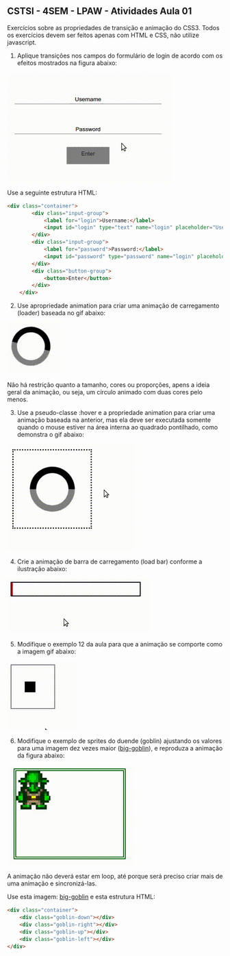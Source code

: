 ## CSTSI - 4SEM - LPAW - Atividades Aula 01
Exercícios sobre as propriedades de transição e animação do CSS3. Todos os exercícios devem ser feitos apenas com HTML e CSS, não utilize javascript.

1) Aplique transições nos campos do formulário de login de acordo com os efeitos mostrados na figura abaixo:

![](img/atividade-01/exercicio-06.gif)

Use a seguinte estrutura HTML:
```html
<div class="container">
        <div class="input-group">
            <label for="login">Username:</label>
            <input id="login" type="text" name="login" placeholder="Username">
        </div>
        <div class="input-group">
            <label for="password">Password:</label>
            <input id="password" type="password" name="login" placeholder="Password">
        </div>
        <div class="button-group">
            <button>Enter</button>
        </div>
    </div>
```

2) Use apropriedade animation para criar uma animação de carregamento (loader) baseada no gif abaixo:

![](img/atividade-01/exercicio-01.gif)

 Não há restrição quanto a tamanho, cores ou proporções, apens a ideia geral da animação, ou seja, um círculo animado com duas cores pelo menos.


3)  Use a pseudo-classe :hover e a propriedade animation para criar uma animação baseada na anterior, mas ela deve ser executada somente quando o mouse estiver na área interna ao quadrado pontilhado, como demonstra o gif abaixo:

 ![](img/atividade-01/exercicio-02.gif)

4) Crie a animação de barra de carregamento (load bar) conforme a ilustração abaixo: 

![](img/atividade-01/exercicio-03.gif)

5) Modifique o  exemplo 12 da aula para que a animação se comporte como a imagem gif abaixo:

![](img/atividade-01/exercicio-05.gif)

6) Modifique o exemplo de sprites do duende (goblin) ajustando os valores para uma imagem dez vezes maior ([big-goblin](img/goblin_big.png)), e reproduza a animação da figura abaixo:

![](img/atividade-01/exercicio-04.gif)

A animação não deverá estar em loop, até porque será preciso criar mais de uma animação e sincronizá-las.

Use esta imagem: [big-goblin](img/goblin_big.png) e esta estrutura HTML:

```html
<div class="container">
    <div class="goblin-down"></div>
    <div class="goblin-right"></div>
    <div class="goblin-up"></div>
    <div class="goblin-left"></div>
</div>
```